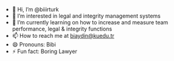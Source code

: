 - 👋 Hi, I’m @biiirturk
- 👀 I’m interested in legal and integrity management systems
- 🌱 I’m currently learning on how to increase and measure team performance, legal & integrity functions 
- 📫 How to reach me at biaydin@kuedu.tr
- 😄 Pronouns: Bibi
- ⚡ Fun fact: Boring Lawyer

<!---
biiirturk/biiirturk is a ✨ special ✨ repository because its `README.md` (this file) appears on your GitHub profile.
You can click the Preview link to take a look at your changes.
--->
